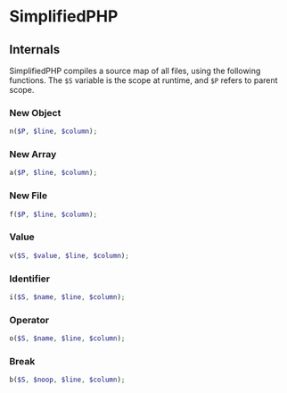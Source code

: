 SimplifiedPHP
==============

## Internals

SimplifiedPHP compiles a source map of all files, using the following functions. The `$S` variable is the scope at runtime, and `$P` refers to parent scope.

### New Object

```php
n($P, $line, $column);
```

### New Array

```php
a($P, $line, $column);
```

### New File

```php
f($P, $line, $column);
```

### Value

```php
v($S, $value, $line, $column);
```

### Identifier

```php
i($S, $name, $line, $column);
```

### Operator

```php
o($S, $name, $line, $column);
```

### Break

```php
b($S, $noop, $line, $column);
```
